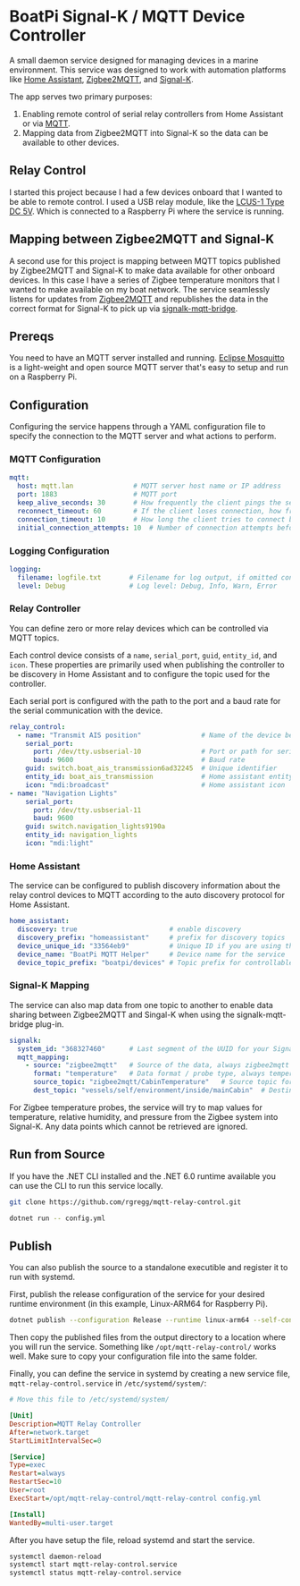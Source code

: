 # BoatPi Signal-K / MQTT Device Controller

A small daemon service designed for managing devices in a marine environment. This service
was designed to work with automation platforms like [Home Assistant](https://www.home-assistant.io/),
[Zigbee2MQTT](https://www.zigbee2mqtt.io/), and [Signal-K](https://signalk.org/).

The app serves two primary purposes:

1. Enabling remote control of serial relay controllers from Home Assistant or via [MQTT](https://mqtt.org/).
2. Mapping data from Zigbee2MQTT into Signal-K so the data can be available to other devices.

## Relay Control

I started this project because I had a few devices onboard that I wanted to be able to remote
control. I used a USB relay module, like the
[LCUS-1 Type DC 5V](https://www.amazon.com/dp/B09VTK98S7?psc=1&ref=ppx_yo2ov_dt_b_product_details).
Which is connected to a Raspberry Pi where the service is running.


## Mapping between Zigbee2MQTT and Signal-K

A second use for this project is mapping between MQTT topics published by Zigbee2MQTT and
Signal-K to make data available for other onboard devices. In this case I have a series of
Zigbee temperature monitors that I wanted to make available on my boat network. The service
seamlessly listens for updates from [Zigbee2MQTT](http://www.zigbee2mqtt.io/) and republishes the data in the correct
format for Signal-K to pick up via [signalk-mqtt-bridge](https://www.npmjs.com/package/signalk-mqtt-bridge).

## Prereqs

You need to have an MQTT server installed and running. [Eclipse Mosquitto](https://www.mosquitto.org/) is a light-weight
and open source MQTT server that's easy to setup and run on a Raspberry Pi.


## Configuration

Configuring the service happens through a YAML configuration
file to specify the connection to the MQTT server and what
actions to perform.

### MQTT Configuration

```yaml
mqtt:
  host: mqtt.lan               # MQTT server host name or IP address
  port: 1883                   # MQTT port
  keep_alive_seconds: 30       # How frequently the client pings the server to ensure it stays connected (seconds).
  reconnect_timeout: 60        # If the client loses connection, how frequently it attempts to reconnect (seconds).
  connection_timeout: 10       # How long the client tries to connect before giving up (seconds).
  initial_connection_attempts: 10  # Number of connection attempts before the program exits.
```

### Logging Configuration

```yaml
logging:
  filename: logfile.txt       # Filename for log output, if omitted console logging is used.
  level: Debug                # Log level: Debug, Info, Warn, Error
```

### Relay Controller

You can define zero or more relay devices which can be controlled
via MQTT topics.

Each control device consists of a `name`, `serial_port`, `guid`, `entity_id`, and `icon`.
These properties are primarily used when publishing the controller to be discovery
in Home Assistant and to configure the topic used for the controller.

Each serial port is configured with the path to the port and a baud rate for
the serial communication with the device.

```yaml
relay_control:
  - name: "Transmit AIS position"               # Name of the device being controlled
    serial_port:      
      port: /dev/tty.usbserial-10               # Port or path for serial device
      baud: 9600                                # Baud rate
    guid: switch.boat_ais_transmission6ad32245  # Unique identifier
    entity_id: boat_ais_transmission            # Home assistant entity_id
    icon: "mdi:broadcast"                       # Home assistant icon
- name: "Navigation Lights"
    serial_port: 
      port: /dev/tty.usbserial-11
      baud: 9600
    guid: switch.navigation_lights9190a
    entity_id: navigation_lights
    icon: "mdi:light"
```

### Home Assistant

The service can be configured to publish discovery information about
the relay control devices to MQTT according to the auto discovery protocol
for Home Assistant.

```yaml
home_assistant:
  discovery: true                       # enable discovery
  discovery_prefix: "homeassistant"     # prefix for discovery topics
  device_unique_id: "33564eb9"          # Unique ID if you are using this service multiple times
  device_name: "BoatPi MQTT Helper"     # Device name for the service
  device_topic_prefix: "boatpi/devices" # Topic prefix for controllable devices
```

### Signal-K Mapping

The service can also map data from one topic to another to enable
data sharing between Zigbee2MQTT and Singal-K when using the 
signalk-mqtt-bridge plug-in.

```yaml
signalk:
  system_id: "368327460"      # Last segment of the UUID for your Signal-K server
  mqtt_mapping: 
    - source: "zigbee2mqtt"   # Source of the data, always zigbee2mqtt
      format: "temperature"   # Data format / probe type, always temperature
      source_topic: "zigbee2mqtt/CabinTemperature"   # Source topic for the data from Zigbee2MQTT
      dest_topic: "vessels/self/environment/inside/mainCabin"  # Destination path in Signal-K
```

For Zigbee temperature probes, the service will try to map values
for temperature, relative humidity, and pressure from the Zigbee system
into Signal-K. Any data points which cannot be retrieved are ignored.


## Run from Source

If you have the .NET CLI installed and the .NET 6.0 runtime available you can
use the CLI to run this service locally.

```bash
git clone https://github.com/rgregg/mqtt-relay-control.git

dotnet run -- config.yml
```

## Publish

You can also publish the source to a standalone executible and
register it to run with systemd.

First, publish the release configuration of the service for your desired
runtime environment (in this example, Linux-ARM64 for Raspberry Pi).

```bash
dotnet publish --configuration Release --runtime linux-arm64 --self-contained /p:PublishSingleFile=true
```

Then copy the published files from the output directory to a location
where you will run the service. Something like `/opt/mqtt-relay-control/`
works well. Make sure to copy your configuration file into the same folder. 

Finally, you can define the service in systemd by creating
a new service file, `mqtt-relay-control.service` in 
`/etc/systemd/system/`:

```ini
# Move this file to /etc/systemd/system/

[Unit]
Description=MQTT Relay Controller
After=network.target
StartLimitIntervalSec=0

[Service]
Type=exec
Restart=always
RestartSec=10
User=root
ExecStart=/opt/mqtt-relay-control/mqtt-relay-control config.yml

[Install]
WantedBy=multi-user.target
```

After you have setup the file, reload systemd and start the service.

```bash
systemctl daemon-reload
systemctl start mqtt-relay-control.service
systemctl status mqtt-relay-control.service
```

